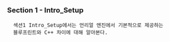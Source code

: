 
### Section 1 - Intro_Setup

```
  섹션1 Intro_Setup에서는 언리얼 엔진에서 기본적으로 제공하는
  블루프린트와 C++ 차이에 대해 알아본다.
```
